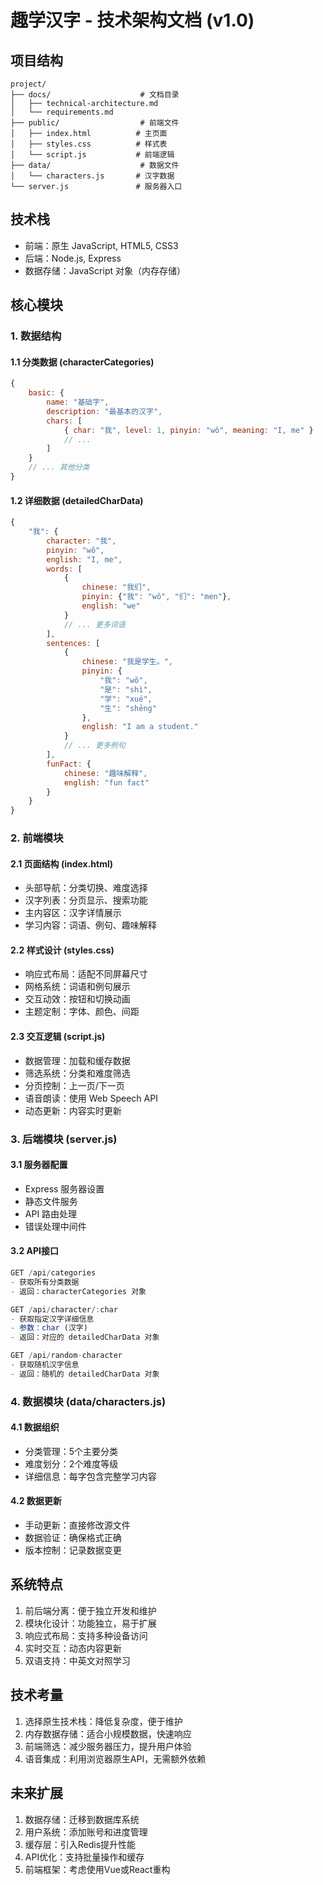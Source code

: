 # 趣学汉字 - 技术架构文档 (v1.0)

## 项目结构
```
project/
├── docs/                    # 文档目录
│   ├── technical-architecture.md
│   └── requirements.md
├── public/                  # 前端文件
│   ├── index.html          # 主页面
│   ├── styles.css          # 样式表
│   └── script.js           # 前端逻辑
├── data/                    # 数据文件
│   └── characters.js       # 汉字数据
└── server.js               # 服务器入口
```

## 技术栈
- 前端：原生 JavaScript, HTML5, CSS3
- 后端：Node.js, Express
- 数据存储：JavaScript 对象（内存存储）

## 核心模块

### 1. 数据结构
#### 1.1 分类数据 (characterCategories)
```javascript
{
    basic: {
        name: "基础字",
        description: "最基本的汉字",
        chars: [
            { char: "我", level: 1, pinyin: "wǒ", meaning: "I, me" }
            // ...
        ]
    }
    // ... 其他分类
}
```

#### 1.2 详细数据 (detailedCharData)
```javascript
{
    "我": {
        character: "我",
        pinyin: "wǒ",
        english: "I, me",
        words: [
            {
                chinese: "我们",
                pinyin: {"我": "wǒ", "们": "men"},
                english: "we"
            }
            // ... 更多词语
        ],
        sentences: [
            {
                chinese: "我是学生。",
                pinyin: {
                    "我": "wǒ", 
                    "是": "shì", 
                    "学": "xué",
                    "生": "shēng"
                },
                english: "I am a student."
            }
            // ... 更多例句
        ],
        funFact: {
            chinese: "趣味解释",
            english: "fun fact"
        }
    }
}
```

### 2. 前端模块
#### 2.1 页面结构 (index.html)
- 头部导航：分类切换、难度选择
- 汉字列表：分页显示、搜索功能
- 主内容区：汉字详情展示
- 学习内容：词语、例句、趣味解释

#### 2.2 样式设计 (styles.css)
- 响应式布局：适配不同屏幕尺寸
- 网格系统：词语和例句展示
- 交互动效：按钮和切换动画
- 主题定制：字体、颜色、间距

#### 2.3 交互逻辑 (script.js)
- 数据管理：加载和缓存数据
- 筛选系统：分类和难度筛选
- 分页控制：上一页/下一页
- 语音朗读：使用 Web Speech API
- 动态更新：内容实时更新

### 3. 后端模块 (server.js)
#### 3.1 服务器配置
- Express 服务器设置
- 静态文件服务
- API 路由处理
- 错误处理中间件

#### 3.2 API接口
```javascript
GET /api/categories
- 获取所有分类数据
- 返回：characterCategories 对象

GET /api/character/:char
- 获取指定汉字详细信息
- 参数：char (汉字)
- 返回：对应的 detailedCharData 对象

GET /api/random-character
- 获取随机汉字信息
- 返回：随机的 detailedCharData 对象
```

### 4. 数据模块 (data/characters.js)
#### 4.1 数据组织
- 分类管理：5个主要分类
- 难度划分：2个难度等级
- 详细信息：每字包含完整学习内容

#### 4.2 数据更新
- 手动更新：直接修改源文件
- 数据验证：确保格式正确
- 版本控制：记录数据变更

## 系统特点
1. 前后端分离：便于独立开发和维护
2. 模块化设计：功能独立，易于扩展
3. 响应式布局：支持多种设备访问
4. 实时交互：动态内容更新
5. 双语支持：中英文对照学习

## 技术考量
1. 选择原生技术栈：降低复杂度，便于维护
2. 内存数据存储：适合小规模数据，快速响应
3. 前端筛选：减少服务器压力，提升用户体验
4. 语音集成：利用浏览器原生API，无需额外依赖

## 未来扩展
1. 数据存储：迁移到数据库系统
2. 用户系统：添加账号和进度管理
3. 缓存层：引入Redis提升性能
4. API优化：支持批量操作和缓存
5. 前端框架：考虑使用Vue或React重构 